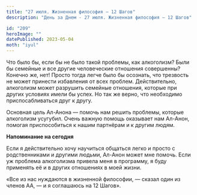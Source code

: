 ```yaml
---
title: "27 июля. Жизненная философия — 12 Шагов"
description: "День за Днем - 27 июля. Жизненная философия — 12 Шагов"

id: "209"
heroImage: ""
datePublished: 2023-05-04
moth: "iyul"
---
```


Что было бы, если бы не было такой проблемы, как алкоголизм? Были бы семейные
и все другие человеческие отношения совершенны? Конечно же, нет! Просто тогда
легче было бы осознать, что трезвость не может принести избавления от всех
проблем. Действительно, алкоголизм может разрушить семейные отношения, которые
при других условиях имели бы успех. Но так же верно, что необходимо
приспосабливаться друг к другу.

Основная цель Ал-Анона — помочь нам решить проблемы, которые алкоголизм
усугубил. Очень важную помощь оказывает нам Ал-Анон, помогая приспособиться к
нашим партнёрам и к другим людям.

**Напоминание на сегодня**

Если я действительно хочу научиться общаться легко и просто с родственниками и
другими людьми, Ал-Анон может мне помочь. Если уж проблема алкоголизма привела
меня в программу, я буду применять её и в других отношениях в моей жизни.

«Все из нас нуждаются в жизненной философии, — сказал один из членов АА, — и я
соглашаюсь на 12 Шагов».
